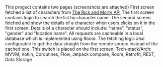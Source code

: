 This progect contains two pages (screenshots are attached)
First screen fetched a list of characters from [The Rick and Morty API](https://rickandmortyapi.com)
The first screen contains logic to  search the list by character name.
The second screen fetched and show the details of a character when users clicks on it in the first screen. Details of a character should include:  "name", "status", "gender" and "location.name".
All requests are cacheable in a local database which is implemented using Room. The fetching logic also configurable to get the data straight from the remote source instead of the cached one. This switch is placed on the first screen.
Tech-stack/Arch: MVVM, Kotlin, Coroutines, Flow, Jetpack compose, Room, Retrofit, REST,  Data Storage
